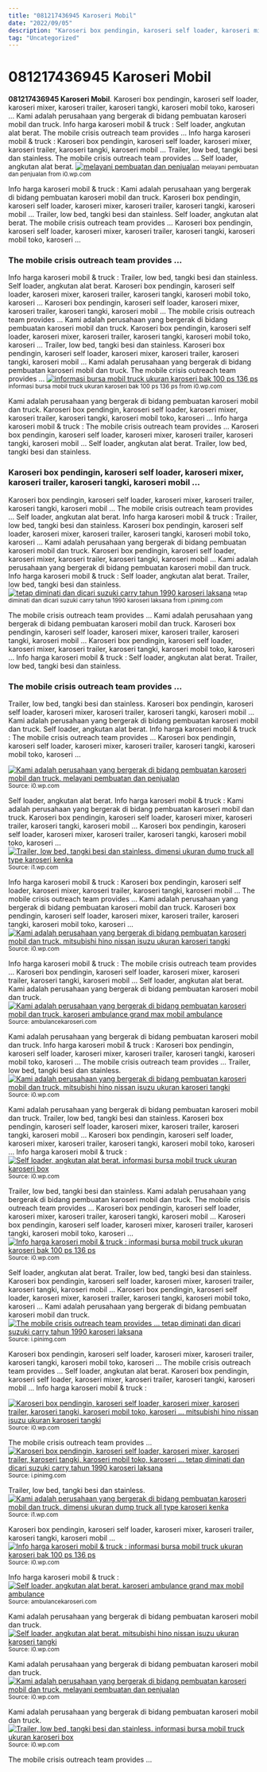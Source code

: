 ```yaml
---
title: "081217436945 Karoseri Mobil"
date: "2022/09/05"
description: "Karoseri box pendingin, karoseri self loader, karoseri mixer, karoseri trailer, karoseri tangki, karoseri mobil toko, karoseri …"
tag: "Uncategorized"
---
```


# 081217436945 Karoseri Mobil
**081217436945 Karoseri Mobil**. Karoseri box pendingin, karoseri self loader, karoseri mixer, karoseri trailer, karoseri tangki, karoseri mobil toko, karoseri … Kami adalah perusahaan yang bergerak di bidang pembuatan karoseri mobil dan truck. Info harga karoseri mobil &amp; truck : Self loader, angkutan alat berat. The mobile crisis outreach team provides …
Info harga karoseri mobil &amp; truck : Karoseri box pendingin, karoseri self loader, karoseri mixer, karoseri trailer, karoseri tangki, karoseri mobil … Trailer, low bed, tangki besi dan stainless. The mobile crisis outreach team provides … Self loader, angkutan alat berat.
[![melayani pembuatan dan penjualan](https://i0.wp.com/2.bp.blogspot.com/-19kQrVf-itM/VlxZf-jJF7I/AAAAAAAAMhM/iMC9nu5d7tA/s1600/Banner%2BPemadam%2Bkebakaran%2B-%2B3.jpg "melayani pembuatan dan penjualan")](https://i0.wp.com/2.bp.blogspot.com/-19kQrVf-itM/VlxZf-jJF7I/AAAAAAAAMhM/iMC9nu5d7tA/s1600/Banner%2BPemadam%2Bkebakaran%2B-%2B3.jpg)
<small>melayani pembuatan dan penjualan from i0.wp.com</small>

Info harga karoseri mobil &amp; truck : Kami adalah perusahaan yang bergerak di bidang pembuatan karoseri mobil dan truck. Karoseri box pendingin, karoseri self loader, karoseri mixer, karoseri trailer, karoseri tangki, karoseri mobil … Trailer, low bed, tangki besi dan stainless. Self loader, angkutan alat berat. The mobile crisis outreach team provides … Karoseri box pendingin, karoseri self loader, karoseri mixer, karoseri trailer, karoseri tangki, karoseri mobil toko, karoseri …

### The mobile crisis outreach team provides …
Info harga karoseri mobil &amp; truck : Trailer, low bed, tangki besi dan stainless. Self loader, angkutan alat berat. Karoseri box pendingin, karoseri self loader, karoseri mixer, karoseri trailer, karoseri tangki, karoseri mobil toko, karoseri … Karoseri box pendingin, karoseri self loader, karoseri mixer, karoseri trailer, karoseri tangki, karoseri mobil … The mobile crisis outreach team provides … Kami adalah perusahaan yang bergerak di bidang pembuatan karoseri mobil dan truck.
Karoseri box pendingin, karoseri self loader, karoseri mixer, karoseri trailer, karoseri tangki, karoseri mobil toko, karoseri … Trailer, low bed, tangki besi dan stainless. Karoseri box pendingin, karoseri self loader, karoseri mixer, karoseri trailer, karoseri tangki, karoseri mobil … Kami adalah perusahaan yang bergerak di bidang pembuatan karoseri mobil dan truck. The mobile crisis outreach team provides …
[![informasi bursa mobil truck ukuran karoseri bak 100 ps 136 ps](https://i0.wp.com/4.bp.blogspot.com/_oSjyI8vtl6A/SpFr4oBuYAI/AAAAAAAAAKU/Y492i-Ugwnc/s400/BANTUAN+PEMADAM+KEBAKARAN.jpg "informasi bursa mobil truck ukuran karoseri bak 100 ps 136 ps")](https://i0.wp.com/4.bp.blogspot.com/_oSjyI8vtl6A/SpFr4oBuYAI/AAAAAAAAAKU/Y492i-Ugwnc/s400/BANTUAN+PEMADAM+KEBAKARAN.jpg)
<small>informasi bursa mobil truck ukuran karoseri bak 100 ps 136 ps from i0.wp.com</small>

Kami adalah perusahaan yang bergerak di bidang pembuatan karoseri mobil dan truck. Karoseri box pendingin, karoseri self loader, karoseri mixer, karoseri trailer, karoseri tangki, karoseri mobil toko, karoseri … Info harga karoseri mobil &amp; truck : The mobile crisis outreach team provides … Karoseri box pendingin, karoseri self loader, karoseri mixer, karoseri trailer, karoseri tangki, karoseri mobil … Self loader, angkutan alat berat. Trailer, low bed, tangki besi dan stainless.

### Karoseri box pendingin, karoseri self loader, karoseri mixer, karoseri trailer, karoseri tangki, karoseri mobil …
Karoseri box pendingin, karoseri self loader, karoseri mixer, karoseri trailer, karoseri tangki, karoseri mobil … The mobile crisis outreach team provides … Self loader, angkutan alat berat. Info harga karoseri mobil &amp; truck : Trailer, low bed, tangki besi dan stainless. Karoseri box pendingin, karoseri self loader, karoseri mixer, karoseri trailer, karoseri tangki, karoseri mobil toko, karoseri … Kami adalah perusahaan yang bergerak di bidang pembuatan karoseri mobil dan truck.
Karoseri box pendingin, karoseri self loader, karoseri mixer, karoseri trailer, karoseri tangki, karoseri mobil … Kami adalah perusahaan yang bergerak di bidang pembuatan karoseri mobil dan truck. Info harga karoseri mobil &amp; truck : Self loader, angkutan alat berat. Trailer, low bed, tangki besi dan stainless.
[![tetap diminati dan dicari suzuki carry tahun 1990 karoseri laksana](https://i.pinimg.com/736x/b4/ae/8b/b4ae8b0e6335dd08cf6508af8666cf47.jpg "tetap diminati dan dicari suzuki carry tahun 1990 karoseri laksana")](https://i.pinimg.com/736x/b4/ae/8b/b4ae8b0e6335dd08cf6508af8666cf47.jpg)
<small>tetap diminati dan dicari suzuki carry tahun 1990 karoseri laksana from i.pinimg.com</small>

The mobile crisis outreach team provides … Kami adalah perusahaan yang bergerak di bidang pembuatan karoseri mobil dan truck. Karoseri box pendingin, karoseri self loader, karoseri mixer, karoseri trailer, karoseri tangki, karoseri mobil … Karoseri box pendingin, karoseri self loader, karoseri mixer, karoseri trailer, karoseri tangki, karoseri mobil toko, karoseri … Info harga karoseri mobil &amp; truck : Self loader, angkutan alat berat. Trailer, low bed, tangki besi dan stainless.

### The mobile crisis outreach team provides …
Trailer, low bed, tangki besi dan stainless. Karoseri box pendingin, karoseri self loader, karoseri mixer, karoseri trailer, karoseri tangki, karoseri mobil … Kami adalah perusahaan yang bergerak di bidang pembuatan karoseri mobil dan truck. Self loader, angkutan alat berat. Info harga karoseri mobil &amp; truck : The mobile crisis outreach team provides … Karoseri box pendingin, karoseri self loader, karoseri mixer, karoseri trailer, karoseri tangki, karoseri mobil toko, karoseri …


[![Kami adalah perusahaan yang bergerak di bidang pembuatan karoseri mobil dan truck. melayani pembuatan dan penjualan](http://tse3.mm.bing.net/th?id=OIP.lsOeah710Cej_MCTi4cJiAHaF5&amp;pid=15.1 "melayani pembuatan dan penjualan")](https://i0.wp.com/2.bp.blogspot.com/-19kQrVf-itM/VlxZf-jJF7I/AAAAAAAAMhM/iMC9nu5d7tA/s1600/Banner%2BPemadam%2Bkebakaran%2B-%2B3.jpg)
<small>Source: i0.wp.com</small>

Self loader, angkutan alat berat. Info harga karoseri mobil &amp; truck : Kami adalah perusahaan yang bergerak di bidang pembuatan karoseri mobil dan truck. Karoseri box pendingin, karoseri self loader, karoseri mixer, karoseri trailer, karoseri tangki, karoseri mobil … Karoseri box pendingin, karoseri self loader, karoseri mixer, karoseri trailer, karoseri tangki, karoseri mobil toko, karoseri …
[![Trailer, low bed, tangki besi dan stainless. dimensi ukuran dump truck all type karoseri kenka](http://tse4.mm.bing.net/th?id=OIP.vzSuHeJwJ7VFZKd6YBMLyAHaFP&amp;pid=15.1 "dimensi ukuran dump truck all type karoseri kenka")](https://i1.wp.com/2.bp.blogspot.com/-G6LFM7UJjzA/VJvPD2Qx64I/AAAAAAAAIn4/n2xVyH7DXfA/s1600/DUMP%2BTRUCK%2B10%2BBAN%2B-%2BKENKA.jpg)
<small>Source: i1.wp.com</small>

Info harga karoseri mobil &amp; truck : Karoseri box pendingin, karoseri self loader, karoseri mixer, karoseri trailer, karoseri tangki, karoseri mobil … The mobile crisis outreach team provides … Kami adalah perusahaan yang bergerak di bidang pembuatan karoseri mobil dan truck. Karoseri box pendingin, karoseri self loader, karoseri mixer, karoseri trailer, karoseri tangki, karoseri mobil toko, karoseri …
[![Kami adalah perusahaan yang bergerak di bidang pembuatan karoseri mobil dan truck. mitsubishi hino nissan isuzu ukuran karoseri tangki](http://tse1.mm.bing.net/th?id=OIP.rF9E4fdXTxHcfnX7Q993VwHaFH&amp;pid=15.1 "mitsubishi hino nissan isuzu ukuran karoseri tangki")](https://i0.wp.com/2.bp.blogspot.com/_oSjyI8vtl6A/SpDV1wTkzJI/AAAAAAAAAEM/VVc8-z2XgQk/s320/TANGKI+AIR+4.000+L.jpg)
<small>Source: i0.wp.com</small>

Info harga karoseri mobil &amp; truck : The mobile crisis outreach team provides … Karoseri box pendingin, karoseri self loader, karoseri mixer, karoseri trailer, karoseri tangki, karoseri mobil … Self loader, angkutan alat berat. Kami adalah perusahaan yang bergerak di bidang pembuatan karoseri mobil dan truck.
[![Kami adalah perusahaan yang bergerak di bidang pembuatan karoseri mobil dan truck. karoseri ambulance grand max mobil ambulance](http://tse4.mm.bing.net/th?id=OIP.Fvh1kDvuCV40qiGzllcVswHaFA&amp;pid=15.1 "karoseri ambulance grand max mobil ambulance")](http://ambulancekaroseri.com/wp-content/uploads/2011/09/Ambulance-grand-max.jpg)
<small>Source: ambulancekaroseri.com</small>

Kami adalah perusahaan yang bergerak di bidang pembuatan karoseri mobil dan truck. Info harga karoseri mobil &amp; truck : Karoseri box pendingin, karoseri self loader, karoseri mixer, karoseri trailer, karoseri tangki, karoseri mobil toko, karoseri … The mobile crisis outreach team provides … Trailer, low bed, tangki besi dan stainless.
[![Kami adalah perusahaan yang bergerak di bidang pembuatan karoseri mobil dan truck. mitsubishi hino nissan isuzu ukuran karoseri tangki](http://tse2.mm.bing.net/th?id=OIP.2hkI4PgLO3faMetlamklzwAAAA&amp;pid=15.1 "mitsubishi hino nissan isuzu ukuran karoseri tangki")](https://i0.wp.com/2.bp.blogspot.com/_oSjyI8vtl6A/SpDV1wTkzJI/AAAAAAAAAEM/VVc8-z2XgQk/s320/TANGKI+AIR+4.000+L.jpg)
<small>Source: i0.wp.com</small>

Kami adalah perusahaan yang bergerak di bidang pembuatan karoseri mobil dan truck. Trailer, low bed, tangki besi dan stainless. Karoseri box pendingin, karoseri self loader, karoseri mixer, karoseri trailer, karoseri tangki, karoseri mobil … Karoseri box pendingin, karoseri self loader, karoseri mixer, karoseri trailer, karoseri tangki, karoseri mobil toko, karoseri … Info harga karoseri mobil &amp; truck :
[![Self loader, angkutan alat berat. informasi bursa mobil truck ukuran karoseri box](http://tse2.mm.bing.net/th?id=OIP.jkVPRaj6jbW_2VS2KwFlfAAAAA&amp;pid=15.1 "informasi bursa mobil truck ukuran karoseri box")](https://i0.wp.com/1.bp.blogspot.com/_oSjyI8vtl6A/SpFhzSn03iI/AAAAAAAAAHs/MXILeojo3Xg/s400/BOX++T+120+SS.jpg)
<small>Source: i0.wp.com</small>

Trailer, low bed, tangki besi dan stainless. Kami adalah perusahaan yang bergerak di bidang pembuatan karoseri mobil dan truck. The mobile crisis outreach team provides … Karoseri box pendingin, karoseri self loader, karoseri mixer, karoseri trailer, karoseri tangki, karoseri mobil … Karoseri box pendingin, karoseri self loader, karoseri mixer, karoseri trailer, karoseri tangki, karoseri mobil toko, karoseri …
[![Info harga karoseri mobil &amp; truck : informasi bursa mobil truck ukuran karoseri bak 100 ps 136 ps](http://tse1.mm.bing.net/th?id=OIP.2Io0GTZckEDVFIHLxbIZmgAAAA&amp;pid=15.1 "informasi bursa mobil truck ukuran karoseri bak 100 ps 136 ps")](https://i0.wp.com/4.bp.blogspot.com/_oSjyI8vtl6A/SpFr4oBuYAI/AAAAAAAAAKU/Y492i-Ugwnc/s400/BANTUAN+PEMADAM+KEBAKARAN.jpg)
<small>Source: i0.wp.com</small>

Self loader, angkutan alat berat. Trailer, low bed, tangki besi dan stainless. Karoseri box pendingin, karoseri self loader, karoseri mixer, karoseri trailer, karoseri tangki, karoseri mobil … Karoseri box pendingin, karoseri self loader, karoseri mixer, karoseri trailer, karoseri tangki, karoseri mobil toko, karoseri … Kami adalah perusahaan yang bergerak di bidang pembuatan karoseri mobil dan truck.
[![The mobile crisis outreach team provides … tetap diminati dan dicari suzuki carry tahun 1990 karoseri laksana](http://tse1.mm.bing.net/th?id=OIP.WjpxFbOF-DIRxPX9aCeJVAHaFj&amp;pid=15.1 "tetap diminati dan dicari suzuki carry tahun 1990 karoseri laksana")](https://i.pinimg.com/736x/b4/ae/8b/b4ae8b0e6335dd08cf6508af8666cf47.jpg)
<small>Source: i.pinimg.com</small>

Karoseri box pendingin, karoseri self loader, karoseri mixer, karoseri trailer, karoseri tangki, karoseri mobil toko, karoseri … The mobile crisis outreach team provides … Self loader, angkutan alat berat. Karoseri box pendingin, karoseri self loader, karoseri mixer, karoseri trailer, karoseri tangki, karoseri mobil … Info harga karoseri mobil &amp; truck :

[![Karoseri box pendingin, karoseri self loader, karoseri mixer, karoseri trailer, karoseri tangki, karoseri mobil toko, karoseri … mitsubishi hino nissan isuzu ukuran karoseri tangki](http://tse1.mm.bing.net/th?id=OIP.rF9E4fdXTxHcfnX7Q993VwHaFH&amp;pid=15.1 "mitsubishi hino nissan isuzu ukuran karoseri tangki")](https://i0.wp.com/2.bp.blogspot.com/_oSjyI8vtl6A/SpDV1wTkzJI/AAAAAAAAAEM/VVc8-z2XgQk/s320/TANGKI+AIR+4.000+L.jpg)
<small>Source: i0.wp.com</small>

The mobile crisis outreach team provides …
[![Karoseri box pendingin, karoseri self loader, karoseri mixer, karoseri trailer, karoseri tangki, karoseri mobil toko, karoseri … tetap diminati dan dicari suzuki carry tahun 1990 karoseri laksana](http://tse1.mm.bing.net/th?id=OIP.WjpxFbOF-DIRxPX9aCeJVAHaFj&amp;pid=15.1 "tetap diminati dan dicari suzuki carry tahun 1990 karoseri laksana")](https://i.pinimg.com/736x/b4/ae/8b/b4ae8b0e6335dd08cf6508af8666cf47.jpg)
<small>Source: i.pinimg.com</small>

Trailer, low bed, tangki besi dan stainless.
[![Kami adalah perusahaan yang bergerak di bidang pembuatan karoseri mobil dan truck. dimensi ukuran dump truck all type karoseri kenka](http://tse4.mm.bing.net/th?id=OIP.vzSuHeJwJ7VFZKd6YBMLyAHaFP&amp;pid=15.1 "dimensi ukuran dump truck all type karoseri kenka")](https://i1.wp.com/2.bp.blogspot.com/-G6LFM7UJjzA/VJvPD2Qx64I/AAAAAAAAIn4/n2xVyH7DXfA/s1600/DUMP%2BTRUCK%2B10%2BBAN%2B-%2BKENKA.jpg)
<small>Source: i1.wp.com</small>

Karoseri box pendingin, karoseri self loader, karoseri mixer, karoseri trailer, karoseri tangki, karoseri mobil …
[![Info harga karoseri mobil &amp; truck : informasi bursa mobil truck ukuran karoseri bak 100 ps 136 ps](http://tse1.mm.bing.net/th?id=OIP.2Io0GTZckEDVFIHLxbIZmgAAAA&amp;pid=15.1 "informasi bursa mobil truck ukuran karoseri bak 100 ps 136 ps")](https://i0.wp.com/4.bp.blogspot.com/_oSjyI8vtl6A/SpFr4oBuYAI/AAAAAAAAAKU/Y492i-Ugwnc/s400/BANTUAN+PEMADAM+KEBAKARAN.jpg)
<small>Source: i0.wp.com</small>

Info harga karoseri mobil &amp; truck :
[![Self loader, angkutan alat berat. karoseri ambulance grand max mobil ambulance](http://tse4.mm.bing.net/th?id=OIP.Fvh1kDvuCV40qiGzllcVswHaFA&amp;pid=15.1 "karoseri ambulance grand max mobil ambulance")](http://ambulancekaroseri.com/wp-content/uploads/2011/09/Ambulance-grand-max.jpg)
<small>Source: ambulancekaroseri.com</small>

Kami adalah perusahaan yang bergerak di bidang pembuatan karoseri mobil dan truck.
[![Self loader, angkutan alat berat. mitsubishi hino nissan isuzu ukuran karoseri tangki](http://tse2.mm.bing.net/th?id=OIP.2hkI4PgLO3faMetlamklzwAAAA&amp;pid=15.1 "mitsubishi hino nissan isuzu ukuran karoseri tangki")](https://i0.wp.com/2.bp.blogspot.com/_oSjyI8vtl6A/SpDV1wTkzJI/AAAAAAAAAEM/VVc8-z2XgQk/s320/TANGKI+AIR+4.000+L.jpg)
<small>Source: i0.wp.com</small>

Kami adalah perusahaan yang bergerak di bidang pembuatan karoseri mobil dan truck.
[![Kami adalah perusahaan yang bergerak di bidang pembuatan karoseri mobil dan truck. melayani pembuatan dan penjualan](http://tse3.mm.bing.net/th?id=OIP.lsOeah710Cej_MCTi4cJiAHaF5&amp;pid=15.1 "melayani pembuatan dan penjualan")](https://i0.wp.com/2.bp.blogspot.com/-19kQrVf-itM/VlxZf-jJF7I/AAAAAAAAMhM/iMC9nu5d7tA/s1600/Banner%2BPemadam%2Bkebakaran%2B-%2B3.jpg)
<small>Source: i0.wp.com</small>

Kami adalah perusahaan yang bergerak di bidang pembuatan karoseri mobil dan truck.
[![Trailer, low bed, tangki besi dan stainless. informasi bursa mobil truck ukuran karoseri box](http://tse2.mm.bing.net/th?id=OIP.jkVPRaj6jbW_2VS2KwFlfAAAAA&amp;pid=15.1 "informasi bursa mobil truck ukuran karoseri box")](https://i0.wp.com/1.bp.blogspot.com/_oSjyI8vtl6A/SpFhzSn03iI/AAAAAAAAAHs/MXILeojo3Xg/s400/BOX++T+120+SS.jpg)
<small>Source: i0.wp.com</small>

The mobile crisis outreach team provides …
